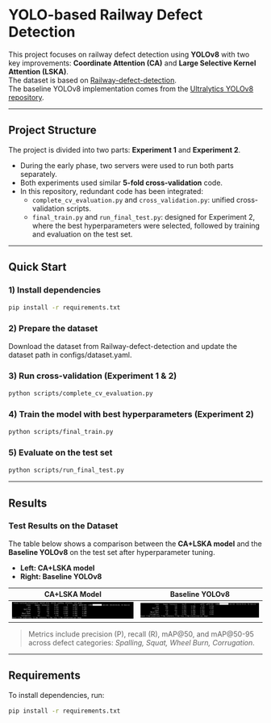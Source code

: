 # YOLO-based Railway Defect Detection

This project focuses on railway defect detection using **YOLOv8** with two key improvements: **Coordinate Attention (CA)** and **Large Selective Kernel Attention (LSKA)**.  
The dataset is based on [Railway-defect-detection](https://github.com/hy199248/Railway-defect-detection).  
The baseline YOLOv8 implementation comes from the [Ultralytics YOLOv8 repository](https://github.com/ultralytics/ultralytics).

---

## Project Structure

The project is divided into two parts: **Experiment 1** and **Experiment 2**.  

- During the early phase, two servers were used to run both parts separately.  
- Both experiments used similar **5-fold cross-validation** code.  
- In this repository, redundant code has been integrated:
  - `complete_cv_evaluation.py` and `cross_validation.py`: unified cross-validation scripts.  
  - `final_train.py` and `run_final_test.py`: designed for Experiment 2, where the best hyperparameters were selected, followed by training and evaluation on the test set.

---
## Quick Start

### 1) Install dependencies

```bash
pip install -r requirements.txt
```

### 2) Prepare the dataset
Download the dataset from Railway-defect-detection
and update the dataset path in configs/dataset.yaml.

### 3) Run cross-validation (Experiment 1 & 2)
```bash
python scripts/complete_cv_evaluation.py
```
### 4) Train the model with best hyperparameters (Experiment 2)
```bash
python scripts/final_train.py
```
### 5) Evaluate on the test set
```bash
python scripts/run_final_test.py
```
---
## Results

### Test Results on the Dataset
The table below shows a comparison between the **CA+LSKA model** and the **Baseline YOLOv8** on the test set after hyperparameter tuning.

- **Left: CA+LSKA model**
- **Right: Baseline YOLOv8**

| CA+LSKA Model | Baseline YOLOv8 |
|---------------|-----------------|
| ![CA+LSKA results](./results/CA_LSKA_test.png) | ![Baseline results](./results/Baseline_test.png) |

> Metrics include precision (P), recall (R), mAP@50, and mAP@50-95 across defect categories: *Spalling, Squat, Wheel Burn, Corrugation*.

---

## Requirements

To install dependencies, run:

```bash
pip install -r requirements.txt
